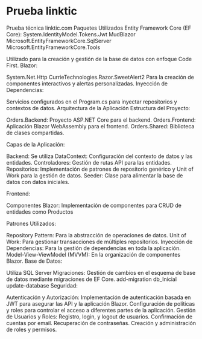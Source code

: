 # Prueba linktic
Prueba técnica linktic.com
Paquetes Utilizados
Entity Framework Core (EF Core):
System.IdentityModel.Tokens.Jwt
MudBlazor
Microsoft.EntityFrameworkCore.SqlServer
Microsoft.EntityFrameworkCore.Tools

Utilizado para la creación y gestión de la base de datos con enfoque Code First.
Blazor:

System.Net.Http
CurrieTechnologies.Razor.SweetAlert2
Para la creación de componentes interactivos y alertas personalizadas.
Inyección de Dependencias:

Servicios configurados en el Program.cs para inyectar repositorios y contextos de datos.
Arquitectura de la Aplicación
Estructura del Proyecto:

Orders.Backend: Proyecto ASP.NET Core para el backend.
Orders.Frontend: Aplicación Blazor WebAssembly para el frontend.
Orders.Shared: Biblioteca de clases compartidas.

Capas de la Aplicación:

Backend:
Se utiliza 
DataContext: Configuración del contexto de datos y las entidades.
Controladores: Gestión de rutas API para las entidades.
Repositorios: Implementación de patrones de repositorio genérico y Unit of Work para la gestión de datos.
Seeder: Clase para alimentar la base de datos con datos iniciales.

Frontend:

Componentes Blazor: Implementación de componentes para CRUD de entidades como Productos 

Patrones Utilizados:

Repository Pattern: Para la abstracción de operaciones de datos.
Unit of Work: Para gestionar transacciones de múltiples repositorios.
Inyección de Dependencias: Para la gestión de dependencias en toda la aplicación.
Model-View-ViewModel (MVVM): En la organización de componentes Blazor.
Base de Datos:

Utiliza SQL Server
Migraciones: Gestión de cambios en el esquema de base de datos mediante migraciones de EF Core.
add-migration db_Inicial
update-database
Seguridad:

Autenticación y Autorización:
Implementación de autenticación basada en JWT para asegurar las API y la aplicación Blazor.
Configuración de políticas y roles para controlar el acceso a diferentes partes de la aplicación.
Gestión de Usuarios y Roles:
Registro, login, y logout de usuarios.
Confirmación de cuentas por email.
Recuperación de contraseñas.
Creación y administración de roles y permisos.
